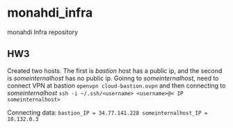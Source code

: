 # monahdi_infra
monahdi Infra repository
## HW3
Created two hosts. The first is *bastion* host has a public ip, and the second is *someinternalhost* has no public ip.
Goinng to *someinternalhost*, need to connect VPN at bastion
``` openvpn cloud-bastion.ovpn ```
and then connecting to *someinternalhost* 
``` ssh -i ~/.ssh/<username> <username>@< IP someinternalhost> ```

Connecting data: 
``` bastion_IP = 34.77.141.228 someinternalhost_IP = 10.132.0.3 ```
